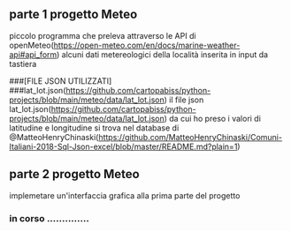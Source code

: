 ## parte 1 progetto Meteo
piccolo programma che preleva attraverso le API di openMeteo(https://open-meteo.com/en/docs/marine-weather-api#api_form) alcuni dati metereologici della località inserita in input da tastiera

###[FILE JSON UTILIZZATI] 
###lat_lot.json(https://github.com/cartopabiss/python-projects/blob/main/meteo/data/lat_lot.json)
il file json lat_lot.json(https://github.com/cartopabiss/python-projects/blob/main/meteo/data/lat_lot.json) da cui ho preso i valori di latitudine e longitudine si trova nel database di @MatteoHenryChinaski(https://github.com/MatteoHenryChinaski/Comuni-Italiani-2018-Sql-Json-excel/blob/master/README.md?plain=1)

## parte 2 progetto Meteo 
implemetare un'interfaccia grafica alla prima parte del progetto

### in corso ..............
